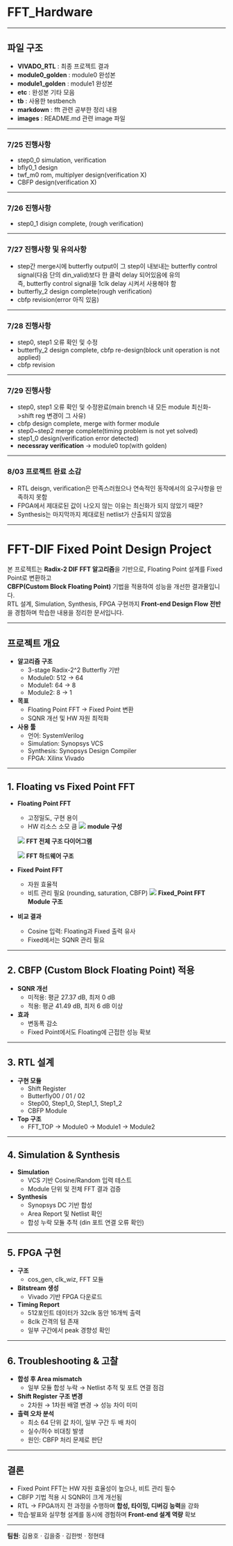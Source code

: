 # FFT_Hardware
-----

## 파일 구조
- **VIVADO_RTL** : 최종 프로젝트 결과
- **module0_golden** : module0 완성본
- **module1_golden** : module1 완성본
- **etc** : 완성본 기타 모음
- **tb** : 사용한 testbench
- **markdown** : fft 관련 공부한 정리 내용
- **images** : README.md 관련 image 파일

---
### 7/25 진행사항
- step0_0 simulation, verification
- bfly0_1 design
- twf_m0 rom, multiplyer design(verification X)
- CBFP design(verification X)
---
### 7/26 진행사항
- step0_1 disign complete, (rough verification)
---
### 7/27 진행사항 및 유의사항
- step간 merge시에 butterfly output이 그 step이 내보내는 butterfly control signal(다음 단의 din_valid)보다 한 클럭 delay 되어있음에 유의  
  즉, butterfly control signal을 1clk delay 시켜서 사용해야 함
- butterfly_2 design complete(rough verification)
- cbfp revision(error 아직 있음)
---
### 7/28 진행사항
- step0, step1 오류 확인 및 수정
- butterfly_2 design complete, cbfp re-design(block unit operation is not applied)
- cbfp revision
---
### 7/29 진행사항
- step0, step1 오류 확인 및 수정완료(main brench 내 모든 module 최신화->shift reg 변경이 그 사유)
- cbfp design complete, merge with former module
- step0~step2 merge complete(timing problem is not yet solved)
- step1_0 design(verification error detected)
- **necessray verification** -> module0 top(with golden)
---
### 8/03 프로젝트 완료 소감
- RTL deisgn, verification은 만족스러웠으나 연속적인 동작에서의 요구사항을 만족하지 못함
- FPGA에서 제대로된 값이 나오지 않는 이유는 최신화가 되지 않았기 때문?
- Synthesis는 마지막까지 제대로된 netlist가 산출되지 않았음
------

# FFT-DIF Fixed Point Design Project

본 프로젝트는 **Radix-2 DIF FFT 알고리즘**을 기반으로, Floating Point 설계를 Fixed Point로 변환하고  
**CBFP(Custom Block Floating Point)** 기법을 적용하여 성능을 개선한 결과물입니다.  
RTL 설계, Simulation, Synthesis, FPGA 구현까지 **Front-end Design Flow 전반**을 경험하며 학습한 내용을 정리한 문서입니다.  

---

## 프로젝트 개요
- **알고리즘 구조**
  - 3-stage Radix-2^2 Butterfly 기반
  - Module0: 512 → 64  
  - Module1: 64 → 8  
  - Module2: 8 → 1
- **목표**
  - Floating Point FFT → Fixed Point 변환
  - SQNR 개선 및 HW 자원 최적화
- **사용 툴**
  - 언어: SystemVerilog  
  - Simulation: Synopsys VCS  
  - Synthesis: Synopsys Design Compiler  
  - FPGA: Xilinx Vivado

---

## 1. Floating vs Fixed Point FFT
- **Floating Point FFT**
  - 고정밀도, 구현 용이
  - HW 리소스 소모 큼
  <img src ="./images/floating_point1.png"><img>
    **module 구성**    
    
  <img src = "./images/floating_point_fft2.png"><img>
    **FFT 전체 구조 다이어그램**
  
  <img src = "./images/fft1.png"><img>
    **FFT 하드웨어 구조**
  
- **Fixed Point FFT**
  - 자원 효율적
  - 비트 관리 필요 (rounding, saturation, CBFP)
  <img src = "./images/fixed_point_fft.png"><img>
    **Fixed_Point FFT Module 구조**
    
- **비교 결과**
  - Cosine 입력: Floating과 Fixed 출력 유사
  - Fixed에서는 SQNR 관리 필요

---

## 2. CBFP (Custom Block Floating Point) 적용
- **SQNR 개선**
  - 미적용: 평균 27.37 dB, 최저 0 dB
  - 적용: 평균 41.49 dB, 최저 6 dB 이상
- **효과**
  - 변동폭 감소
  - Fixed Point에서도 Floating에 근접한 성능 확보

---

## 3. RTL 설계
- **구현 모듈**
  - Shift Register
  - Butterfly00 / 01 / 02
  - Step00, Step1_0, Step1_1, Step1_2
  - CBFP Module
- **Top 구조**
  - FFT_TOP → Module0 → Module1 → Module2

---

## 4. Simulation & Synthesis
- **Simulation**
  - VCS 기반 Cosine/Random 입력 테스트
  - Module 단위 및 전체 FFT 결과 검증
- **Synthesis**
  - Synopsys DC 기반 합성
  - Area Report 및 Netlist 확인
  - 합성 누락 모듈 추적 (din 포트 연결 오류 확인)

---

## 5. FPGA 구현
- **구조**
  - cos_gen, clk_wiz, FFT 모듈
- **Bitstream 생성**
  - Vivado 기반 FPGA 다운로드
- **Timing Report**
  - 512포인트 데이터가 32clk 동안 16개씩 출력
  - 8clk 간격의 텀 존재
  - 일부 구간에서 peak 경향성 확인

---

## 6. Troubleshooting & 고찰
- **합성 후 Area mismatch**
  - 일부 모듈 합성 누락 → Netlist 추적 및 포트 연결 점검
- **Shift Register 구조 변경**
  - 2차원 → 1차원 배열 변경 → 성능 차이 미미
- **출력 오차 분석**
  - 최소 64 단위 값 차이, 일부 구간 두 배 차이
  - 실수/허수 비대칭 발생
  - 원인: CBFP 처리 문제로 판단

---

## 결론
- Fixed Point FFT는 HW 자원 효율성이 높으나, 비트 관리 필수
- CBFP 기법 적용 시 SQNR이 크게 개선됨
- RTL → FPGA까지 전 과정을 수행하며 **합성, 타이밍, 디버깅 능력**을 강화
- 학습·발표와 실무형 설계를 동시에 경험하며 **Front-end 설계 역량** 확보

---

**팀원**: 김용호 · 김을중 · 김한벗 · 정현태

